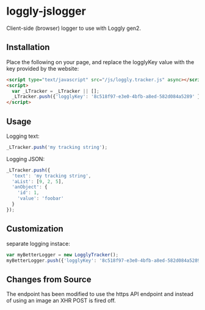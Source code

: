 loggly-jslogger
===============

Client-side (browser) logger to use with Loggly gen2.

Installation
------------

Place the following on your page, and replace the logglyKey value with the key provided by the website:
```html
<script type="text/javascript" src="/js/loggly.tracker.js" async></script>
<script>
  var _LTracker = _LTracker || [];
  _LTracker.push({'logglyKey': '8c518f97-e3e0-4bfb-a8ed-582d084a5289' });
</script>
```

Usage
-----
Logging text:
```javascript
_LTracker.push('my tracking string');
```

Logging JSON:
```javascript
_LTracker.push({
  'text': 'my tracking string',
  'aList': [9, 2, 5],
  'anObject': {
    'id': 1,
    'value': 'foobar'
  }
});
```

Customization
-------------

separate logging instace:
```javascript
var myBetterLogger = new LogglyTracker();
myBetterLogger.push({'logglyKey': '8c518f97-e3e0-4bfb-a8ed-582d084a5289' });  // push a loggly key to initialize
```

Changes from Source
-------------
The endpoint has been modified to use the https API endpoint and instead of using an image an XHR POST is fired off.
